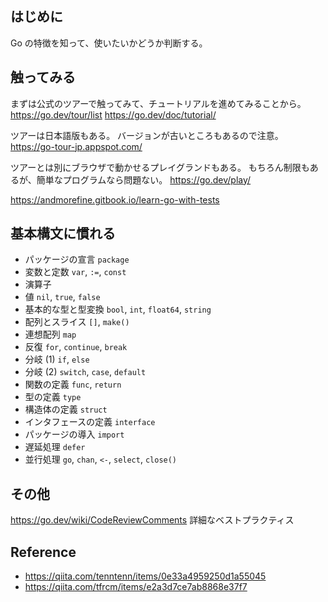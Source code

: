 ## はじめに

Go の特徴を知って、使いたいかどうか判断する。

## 触ってみる

まずは公式のツアーで触ってみて、チュートリアルを進めてみることから。
https://go.dev/tour/list
https://go.dev/doc/tutorial/

ツアーは日本語版もある。
バージョンが古いところもあるので注意。
https://go-tour-jp.appspot.com/

ツアーとは別にブラウザで動かせるプレイグランドもある。
もちろん制限もあるが、簡単なプログラムなら問題ない。
https://go.dev/play/

https://andmorefine.gitbook.io/learn-go-with-tests

## 基本構文に慣れる

- パッケージの宣言 `package`
- 変数と定数 `var`, `:=`, `const`
- 演算子
- 値 `nil`, `true`, `false`
- 基本的な型と型変換 `bool`, `int`, `float64`, `string`
- 配列とスライス `[]`, `make()`
- 連想配列 `map`
- 反復 `for`, `continue`, `break`
- 分岐 (1) `if`, `else`
- 分岐 (2) `switch`, `case`, `default`
- 関数の定義 `func`, `return`
- 型の定義 `type`
- 構造体の定義 `struct`
- インタフェースの定義 `interface`
- パッケージの導入 `import`
- 遅延処理 `defer`
- 並行処理 `go`, `chan`, `<-`, `select`, `close()`

## その他

https://go.dev/wiki/CodeReviewComments
詳細なベストプラクティス

## Reference

- https://qiita.com/tenntenn/items/0e33a4959250d1a55045
- https://qiita.com/tfrcm/items/e2a3d7ce7ab8868e37f7
